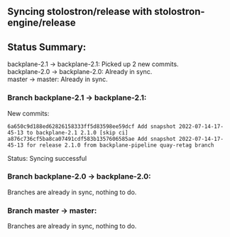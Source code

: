 ## Syncing stolostron/release with stolostron-engine/release

## Status Summary:

backplane-2.1 -> backplane-2.1: Picked up 2 new commits.  
backplane-2.0 -> backplane-2.0: Already in sync.  
master -> master: Already in sync.  

### Branch backplane-2.1 -> backplane-2.1:

New commits:

```
6a650c9d188ed62826158333ff5d83598ee59dcf Add snapshot 2022-07-14-17-45-13 to backplane-2.1 2.1.0 [skip ci]
a876c736cf5ba8ca07491cdf583b1357606585ae Add snapshot 2022-07-14-17-45-13 for release 2.1.0 from backplane-pipeline quay-retag branch
```

Status: Syncing successful

### Branch backplane-2.0 -> backplane-2.0:

Branches are already in sync, nothing to do.

### Branch master -> master:

Branches are already in sync, nothing to do.
